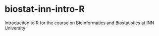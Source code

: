 # biostat-inn-intro-R
Introduction to R for the course on Bioinformatics and Biostatistics at INN University 
